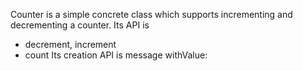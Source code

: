 Counter is a simple concrete class which supports incrementing and
decrementing a counter.
Its API is
- decrement, increment
- count
Its creation API is message withValue:
